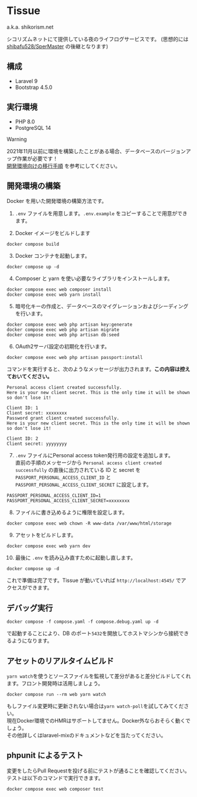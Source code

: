 # Tissue

a.k.a. shikorism.net

シコリズムネットにて提供している夜のライフログサービスです。
(思想的には [shibafu528/SperMaster](https://github.com/shibafu528/SperMaster) の後継となります)

## 構成

- Laravel 9
- Bootstrap 4.5.0

## 実行環境

- PHP 8.0
- PostgreSQL 14

> [!WARNING]
> 2021年11月以前に環境を構築したことがある場合、データベースのバージョンアップ作業が必要です！  
> [開発環境向けの移行手順](https://github.com/shikorism/tissue/issues/752#issuecomment-939257394) を参考にしてください。

## 開発環境の構築

Docker を用いた開発環境の構築方法です。

1. `.env` ファイルを用意します。`.env.example` をコピーすることで用意ができます。

2. Docker イメージをビルドします

```
docker compose build
```

3. Docker コンテナを起動します。

```
docker compose up -d
```

4. Composer と yarn を使い必要なライブラリをインストールします。

```
docker compose exec web composer install
docker compose exec web yarn install
```

5. 暗号化キーの作成と、データベースのマイグレーションおよびシーディングを行います。

```
docker compose exec web php artisan key:generate
docker compose exec web php artisan migrate
docker compose exec web php artisan db:seed
```

6. OAuth2サーバ設定の初期化を行います。

```
docker compose exec web php artisan passport:install
```

コマンドを実行すると、次のようなメッセージが出力されます。**この内容は控えておいてください。**

```
Personal access client created successfully.
Here is your new client secret. This is the only time it will be shown so don't lose it!

Client ID: 1
Client secret: xxxxxxxx
Password grant client created successfully.
Here is your new client secret. This is the only time it will be shown so don't lose it!

Client ID: 2
Client secret: yyyyyyyy
```

7. `.env` ファイルにPersonal access token発行用の設定を追加します。  
   直前の手順のメッセージから `Personal access client created successfully` の直後に出力されている ID と secret を `PASSPORT_PERSONAL_ACCESS_CLIENT_ID` と `PASSPORT_PERSONAL_ACCESS_CLIENT_SECRET` に設定します。

```
PASSPORT_PERSONAL_ACCESS_CLIENT_ID=1
PASSPORT_PERSONAL_ACCESS_CLIENT_SECRET=xxxxxxxx
```

8. ファイルに書き込めるように権限を設定します。

```
docker compose exec web chown -R www-data /var/www/html/storage
```

9. アセットをビルドします。

```
docker compose exec web yarn dev
```


10. 最後に `.env` を読み込み直すために起動し直します。

```
docker compose up -d
```

これで準備は完了です。Tissue が動いていれば `http://localhost:4545/` でアクセスができます。

## デバッグ実行

```
docker compose -f compose.yaml -f compose.debug.yaml up -d
```

で起動することにより、DB のポート`5432`を開放してホストマシンから接続できるようになります。

## アセットのリアルタイムビルド
`yarn watch`を使うとソースファイルを監視して差分があると差分ビルドしてくれます。フロント開発時は活用しましょう。
```
docker compose run --rm web yarn watch
```

もしファイル変更時に更新されない場合は`yarn watch-poll`を試してみてください。  
現在Docker環境でのHMRはサポートしてません。Docker外ならおそらく動くでしょう。  
その他詳しくはlaravel-mixのドキュメントなどを当たってください。

## phpunit によるテスト

変更をしたらPull Requestを投げる前にテストが通ることを確認してください。  
テストは以下のコマンドで実行できます。

```
docker compose exec web composer test
```

